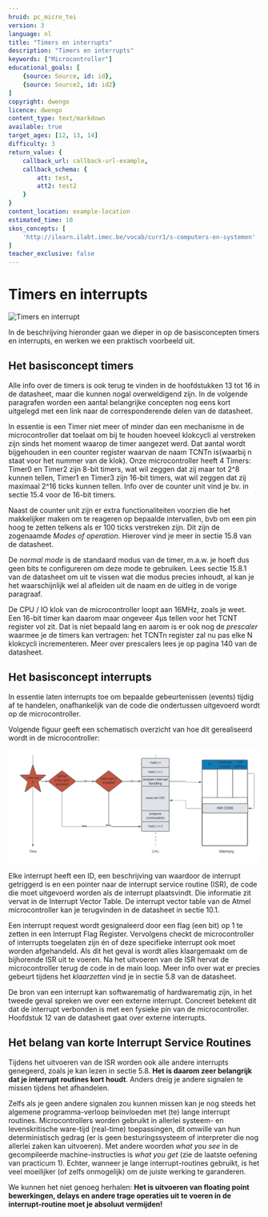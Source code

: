 ```yaml
---
hruid: pc_micro_tei
version: 3
language: nl
title: "Timers en interrupts"
description: "Timers en interrupts"
keywords: ["Microcontroller"]
educational_goals: [
    {source: Source, id: id}, 
    {source: Source2, id: id2}
]
copyright: dwengo
licence: dwengo
content_type: text/markdown
available: true
target_ages: [12, 13, 14]
difficulty: 3
return_value: {
    callback_url: callback-url-example,
    callback_schema: {
        att: test,
        att2: test2
    }
}
content_location: example-location
estimated_time: 10
skos_concepts: [
    'http://ilearn.ilabt.imec.be/vocab/curr1/s-computers-en-systemen'
]
teacher_exclusive: false
---
```

# Timers en interrupts

![](@youtube/https://www.youtube.com/embed/5PnCgXMj7E4 "Timers en interrupt")

In de beschrijving hieronder gaan we dieper in op de basisconcepten timers en interrupts, en werken we een praktisch voorbeeld uit.


## Het basisconcept timers

Alle info over de timers is ook terug te vinden in de hoofdstukken 13 tot 16 in de datasheet, maar die kunnen nogal overweldigend zijn. In de volgende paragrafen worden een aantal belangrijke concepten nog eens kort uitgelegd met een link naar de corresponderende delen van de datasheet.

In essentie is een Timer niet meer of minder dan een mechanisme in de microcontroller dat toelaat om bij te houden hoeveel klokcycli al verstreken zijn sinds het moment waarop de timer aangezet werd. Dat aantal wordt bijgehouden in een counter register waarvan de naam TCNTn is(waarbij n staat voor het nummer van de klok). Onze microcontroller heeft 4 Timers: Timer0 en Timer2 zijn 8-bit timers, wat wil zeggen dat zij maar tot 2^8 kunnen tellen, Timer1 en Timer3 zijn 16-bit timers, wat wil zeggen dat zij maximaal 2^16 ticks kunnen tellen. Info over de counter unit vind je bv. in sectie 15.4 voor de 16-bit timers.

Naast de counter unit zijn er extra functionaliteiten voorzien die het makkelijker maken om te reageren op bepaalde intervallen, bvb om een pin hoog te zetten telkens als er 100 ticks verstreken zijn. Dit zijn de zogenaamde *Modes of operation*. Hierover vind je meer in sectie 15.8 van de datasheet.

De *normal mode* is de standaard modus van de timer, m.a.w. je hoeft dus geen bits te configureren om deze mode te gebruiken. Lees sectie 15.8.1 van de datasheet om uit te vissen wat die modus precies inhoudt, al kan je het waarschijnlijk wel al afleiden uit de naam en de uitleg in de vorige paragraaf.

De CPU / IO klok van de microcontroller loopt aan 16MHz, zoals je weet. Een 16-bit timer kan daarom maar ongeveer 4µs tellen voor het TCNT register vol zit. Dat is niet bepaald lang en aarom is er ook nog de *prescaler* waarmee je de timers kan vertragen: het TCNTn register zal nu pas elke N klokcycli incrementeren. Meer over prescalers lees je op pagina 140 van de datasheet.


## Het basisconcept interrupts

In essentie laten interrupts toe om bepaalde gebeurtenissen (events) tijdig af te handelen, onafhankelijk van de code die ondertussen uitgevoerd wordt op de microcontroller.

Volgende figuur geeft een schematisch overzicht van hoe dit gerealiseerd wordt in de microcontroller: 

![](embed/interrupts.png "interrupts")

Elke interrupt heeft een ID, een beschrijving van waardoor de interrupt getriggerd is en een pointer naar de interrupt service routine (ISR), de code die moet uitgevoerd worden als de interrupt plaatsvindt. Die informatie zit vervat in de Interrupt Vector Table. De interrupt vector table van de Atmel microcontroller kan je terugvinden in de datasheet in sectie 10.1.

Een interrupt request wordt gesignaleerd door een flag (een bit) op 1 te zetten in een Interrupt Flag Register. Vervolgens checkt de microcontroller of interrupts toegelaten zijn én of deze specifieke interrupt ook moet worden afgehandeld. Als dit het geval is wordt alles klaargemaakt om de bijhorende ISR uit te voeren. Na het uitvoeren van de ISR hervat de microcontroller terug de code in de main loop. Meer info over wat er precies gebeurt tijdens het *klaarzetten* vind je in sectie 5.8 van de datasheet.

De bron van een interrupt kan softwarematig of hardwarematig zijn, in het tweede geval spreken we over een externe interrupt. Concreet betekent dit dat de interrupt verbonden is met een fysieke pin van de microcontroller. Hoofdstuk 12 van de datasheet gaat over externe interrupts.


## Het belang van korte Interrupt Service Routines

Tijdens het uitvoeren van de ISR worden ook alle andere interrupts genegeerd, zoals je kan lezen in sectie 5.8. **Het is daarom zeer belangrijk dat je interrupt routines kort houdt**. Anders dreig je andere signalen te missen tijdens het afhandelen.

Zelfs als je geen andere signalen zou kunnen missen kan je nog steeds het algemene programma-verloop beïnvloeden met (te) lange interrupt routines. Microcontrollers worden gebruikt in allerlei systeem- en levenskritische ware-tijd (real-time) toepassingen, dit omwille van hun deterministisch gedrag (er is geen besturingssysteem of interpreter die nog allerlei zaken kan uitvoeren). Met andere woorden *what you see* in de gecompileerde machine-instructies is *what you get* (zie de laatste oefening van practicum 1). Echter, wanneer je lange interrupt-routines gebruikt, is het veel moeilijker (of zelfs onmogelijk) om de juiste werking te garanderen.

We kunnen het niet genoeg herhalen: **Het is uitvoeren van floating point bewerkingen, delays en andere trage operaties uit te voeren in de interrupt-routine moet je absoluut vermijden!**